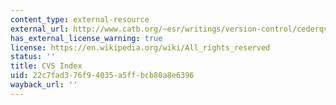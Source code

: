 ```yaml
---
content_type: external-resource
external_url: http://www.catb.org/~esr/writings/version-control/cederqvist-1.11.22.html#SEC193
has_external_license_warning: true
license: https://en.wikipedia.org/wiki/All_rights_reserved
status: ''
title: CVS Index
uid: 22c7fad3-76f9-4035-a5ff-bcb80a8e6396
wayback_url: ''
---
```

